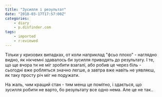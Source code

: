 ```yaml
---
title: "Зусилля і результат"
date: "2018-03-17T17:57:00Z"
categories:
    - diary
    - p.disfinder.com
tags:
    - imported
    - r:eviewed
---
```


Тільки у кризових випадках, от коли наприклад "фсьо плохо" - наглядно видно, як нікчемні здавалось би зусилля приводять до результату. І те, що ще вчора ти не міг зробити взагалі, або робив це через біль - сьогодні вже робляться значно легше, а завтра вже навіть не уявляєш, як таку просту річ міг не подужати.  

На жаль, чим кращий стан - тим менш це помітно, і здається, що зусилля робити не варто, бо результату все одно нема. Але це не так..

